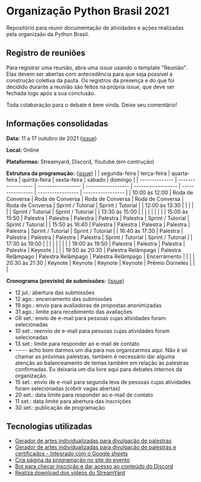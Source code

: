 # Organização Python Brasil 2021

Repositório para reunir documentação de atividades e ações realizadas pela organizaão da Python Brasil.

## Registro de reuniões

Para registrar uma reunião, abra uma *issue* usando o template "Reunião". Elas devem ser abertas com antecedência para que seja possível a construção coletiva da pauta. Os registros da presença e do que foi decidido durante a reunião são feitos na própria *issue*, que deve ser fechada logo após a sua conclusão.

Toda colaboração para o debate é bem vinda. Deixe seu comentário!

## Informações consolidadas

**Data:** 11 a 17 outubro de 2021 ([issue](https://github.com/pythonbrasil/pybr2021-org/issues/2))

**Local:** Online

**Plataformas:** Streamyard, Discord, Youtube (em contrução)

**Estrutura da programação:** ([issue](https://github.com/pythonbrasil/pybr2021-org/issues/6))
|                | segunda-feira      | terça-feira        | quarta-feira       | quinta-feira       | sexta-feira      |  sábado           | domingo           |
| -------------- | ------------------ | ------------------ | ------------------ | ------------------ | ---------------- | ----------------- | ----------------- |
| 10:00 às 12:00 | Roda de Conversa   | Roda de Conversa   | Roda de Conversa   | Roda de Conversa   | Roda de Conversa | Sprint / Tutorial | Sprint / Tutorial |
| 12:00 às 13:30 |                    |                    |                    |                    |                  | Sprint / Tutorial | Sprint / Tutorial |
| 13:30 às 15:00 |                    |                    |                    |                    |                  |                   |                   |
| 15:00 às 15:50 | Palestra           | Palestra           | Palestra           | Palestra           | Palestra         | Sprint / Tutorial | Sprint / Tutorial |
| 15:50 às 16:40 | Palestra           | Palestra           | Palestra           | Palestra           | Palestra         | Sprint / Tutorial | Sprint / Tutorial |
| 16:40 às 17:30 | Palestra           | Palestra           | Palestra           | Palestra           | Palestra         | Sprint / Tutorial | Sprint / Tutorial |
| 17:30 às 19:00 |                    |                    |                    |                    |                  |                   |                   |
| 19:00 às 19:50 | Palestra           | Palestra           | Palestra           | Palestra           | Keynote          |                   |                   |
| 19:50 às 20:30 | Palestra Relâmpago | Palestra Relâmpago | Palestra Relâmpago | Palestra Relâmpago | Encerramento     |                   |                   |
| 20:30 às 21:30 | Keynote            | Keynote            | Keynote            | Keynote            | Prêmio Dorneles  |                   |                   |

**Cronograma (previsto) de submissões:** ([issue](https://github.com/pythonbrasil/pybr2021-org/issues/14))
- 12 jul.: abertura das submissões
- 12 ago.: encerramento das submissões
- 19 ago.: envio para avaliadoras de propostas anonimizadas
- 31 ago.: limite para recebimento das avaliações
- 08 set.: envio de e-mail para pessoas cujas atividades foram selecionadas
- 10 set.: reenvio de e-mail para pessoas cujas atividades foram selecionadas
- 13 set.: limite para responder ao e-mail de contato
- ----- acho bom darmos um dia para nos organizarmos aqui. Não é só chamar as próximas palestras, também é necessário dar alguma atenção ao balanceamento de temas também em relação às palestras confirmadas. Eu deixaria um dia livre aqui para debates internos da organização.
- 15 set.: envio de e-mail para segunda leva de pessoas cujas atividades foram selecionadas (cobrir vagas abertas)
- 20 set.: data limite para responder ao e-mail de contato
- 11 set.: data limite para abertura das inscrições
- 30 set.: publicação de programação

## Tecnologias utilizadas

- [Gerador de artes individualizadas para divulgação de palestras](https://github.com/GabrielRF/pybr2021-Arte-Palestrantes/)
- [Gerador de artes individualizadas para divulgação de palestras e certificados - Integrado com o Google sheets](https://github.com/gabubellon/certificates-google-sheets-generator)
- [Cria página da programação no site do evento](https://github.com/rougeth/calendaryo)
- [Bot para checar inscrição e dar acesso ao conteúdo do Discord](https://github.com/rougeth/pybr2021-discord-bot)
- [Realiza download dos vídeos do StreamYard](https://github.com/gabubellon/streamyard-downloader)
